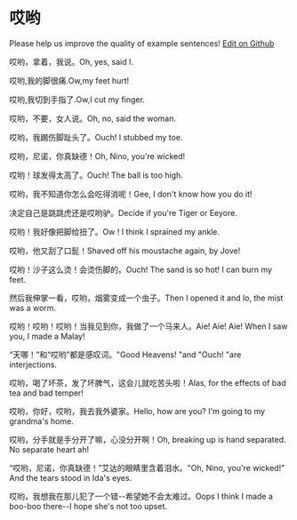 # 哎哟

Please help us improve the quality of example sentences! [Edit on Github](https://github.com/jiyushe/jiyu-example-sentence-source/blob/main/chinese/aiyo.md)

<p><span class="chinese">哎哟，拿着，我说。</span><span class="english">Oh, yes, said I.</span></p>

<p><span class="chinese">哎哟,我的脚很痛.</span><span class="english">Ow,my feet hurt!</span></p>

<p><span class="chinese">哎哟,我切到手指了.</span><span class="english">Ow,I cut my finger.</span></p>

<p><span class="chinese">哎哟，不要，女人说。</span><span class="english">Oh, no, said the woman.</span></p>

<p><span class="chinese">哎哟，我踢伤脚趾头了。</span><span class="english">Ouch! I stubbed my toe.</span></p>

<p><span class="chinese">哎哟，尼诺，你真缺德！</span><span class="english">Oh, Nino, you're wicked!</span></p>

<p><span class="chinese">哎哟！球发得太高了。</span><span class="english">Ouch! The ball is too high.</span></p>

<p><span class="chinese">哎哟，我不知道你怎么会吃得消呢！</span><span class="english">Gee, I don't know how you do it!</span></p>

<p><span class="chinese">决定自己是跳跳虎还是哎哟驴。</span><span class="english">Decide if you're Tiger or Eeyore.</span></p>

<p><span class="chinese">哎哟！我好像把脚给扭了。</span><span class="english">Ow ! I think I sprained my ankle.</span></p>

<p><span class="chinese">哎哟，他又刮了口髭！</span><span class="english">Shaved off his moustache again, by Jove!</span></p>

<p><span class="chinese">哎哟！沙子这么烫！会烫伤脚的。</span><span class="english">Ouch! The sand is so hot! I can burn my feet.</span></p>

<p><span class="chinese">然后我伸掌一看，哎哟，烟雾变成一个虫子。</span><span class="english">Then I opened it and lo, the mist was a worm.</span></p>

<p><span class="chinese">哎哟！哎哟！哎哟！当我见到你，我做了一个马来人。</span><span class="english">Aie! Aie! Aie! When I saw you, I made a Malay!</span></p>

<p><span class="chinese">“天哪！”和“哎哟”都是感叹词。</span><span class="english">"Good Heavens! "and "Ouch! "are interjections.</span></p>

<p><span class="chinese">哎哟，喝了坏茶，发了坏脾气，这会儿就吃苦头啦！</span><span class="english">Alas, for the effects of bad tea and bad temper!</span></p>

<p><span class="chinese">哎哟，你好，哎哟，我去我外婆家。</span><span class="english">Hello, how are you? I'm going to my grandma's home.</span></p>

<p><span class="chinese">哎哟，分手就是手分开了嘛，心没分开啊！</span><span class="english">Oh, breaking up is hand separated. No separate heart ah!</span></p>

<p><span class="chinese">“哎哟，尼诺，你真缺德！”艾达的眼睛里含着泪水。</span><span class="english">"Oh, Nino, you're wicked!" And the tears stood in Ida's eyes.</span></p>

<p><span class="chinese">哎哟，我想我在那儿犯了一个错--希望她不会太难过。</span><span class="english">Oops I think I made a boo-boo there--I hope she's not too upset.</span></p>

